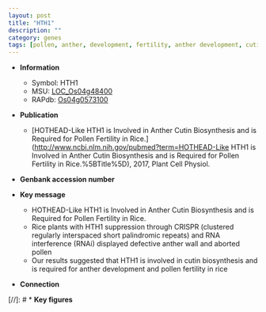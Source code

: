 ```yaml
---
layout: post
title: "HTH1"
description: ""
category: genes
tags: [pollen, anther, development, fertility, anther development, cutin]
---
```


* **Information**  
    + Symbol: HTH1  
    + MSU: [LOC_Os04g48400](http://rice.uga.edu/cgi-bin/ORF_infopage.cgi?orf=LOC_Os04g48400)  
    + RAPdb: [Os04g0573100](http://rapdb.dna.affrc.go.jp/viewer/gbrowse_details/irgsp1?name=Os04g0573100)  

* **Publication**  
    + [HOTHEAD-Like HTH1 is Involved in Anther Cutin Biosynthesis and is Required for Pollen Fertility in Rice.](http://www.ncbi.nlm.nih.gov/pubmed?term=HOTHEAD-Like HTH1 is Involved in Anther Cutin Biosynthesis and is Required for Pollen Fertility in Rice.%5BTitle%5D), 2017, Plant Cell Physiol.

* **Genbank accession number**  

* **Key message**  
    + HOTHEAD-Like HTH1 is Involved in Anther Cutin Biosynthesis and is Required for Pollen Fertility in Rice.
    + Rice plants with HTH1 suppression through CRISPR (clustered regularly interspaced short palindromic repeats) and RNA interference (RNAi) displayed defective anther wall and aborted pollen
    + Our results suggested that HTH1 is involved in cutin biosynthesis and is required for anther development and pollen fertility in rice

* **Connection**  

[//]: # * **Key figures**  


